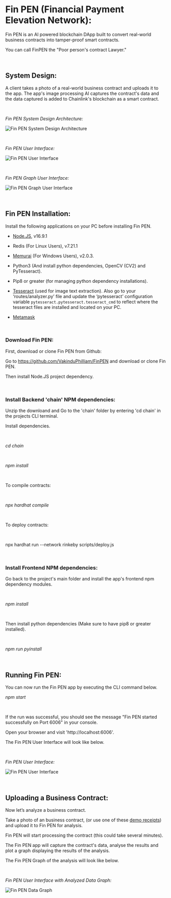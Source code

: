 
# Fin PEN (Financial Payment Elevation Network):

Fin PEN is an AI powered blockchain DApp built to convert real-world business contracts into tamper-proof smart contracts. 

You can call FinPEN the "Poor person's contract Lawyer."

<br/>

## System Design:

A client takes a photo of a real-world business contract and uploads it to the app. The app's image processing AI captures the contract's data and the data captured is added to Chainlink's blockchain as a smart contract. 

<br/>

_Fin PEN System Design Architecture:_

![Fin PEN System Design Architecture](/docs/system_design.png)

<br/>

_Fin PEN User Interface:_

![Fin PEN User Interface](/docs/FinPIN_UI.png)

<br/>

_Fin PEN Graph User Interface:_

![Fin PEN Graph User Interface](/docs/Header.png)

<br/>

## Fin PEN Installation:

Install the following applications on your PC before installing Fin PEN.

- [Node.JS](https://nodejs.org/en/download/current/), v16.9.1 

- Redis (For Linux Users), v7.21.1

- [Memurai](https://www.memurai.com/get-memurai) (For Windows Users), v2.0.3.

- Python3 (And install python dependencies, OpenCV (CV2) and PyTesseract).

- Pip8 or greater (for managing python dependency installations).

- [Tesseract](https://github.com/tesseract-ocr/tesseract/wiki) (used for image text extraction). Also go to your ‘routes/analyzer.py’ file and update the ‘pytesseract’ configuration variable `pytesseract.pytesseract.tesseract_cmd` to reflect where the tesseract files are installed and located on your PC.

- [Metamask](https://metamask.io/)

</br>

### Download Fin PEN:

First, download or clone Fin PEN from Github:

Go to https://github.com/VakinduPhilliam/FinPEN and download or clone Fin PEN.

Then install Node.JS project dependency.

</br>

### Install Backend 'chain' NPM dependencies:

Unzip the downloand and Go to the 'chain' folder by entering 'cd chain' in the projects CLI terminal.

Install dependencies.

</br>

_cd chain_

</br>

_npm install_

</br>

To compile contracts:

</br>

_npx hardhat compile_

</br>

To deploy contracts:

</br>

npx hardhat run --network rinkeby scripts/deploy.js

</br>


### Install Frontend NPM dependencies:

Go back to the project's main folder and install the app's frontend npm dependency modules. 

</br>

_npm install_

</br>

Then install python dependencies (Make sure to have pip8 or greater installed).

</br>

_npm run pyinstall_

</br>

## Running Fin PEN:

You can now run the Fin PEN app by executing the CLI command below.

_npm start_

</br>

If the run was successful, you should see the message "Fin PEN started successfully on Port 6006" in your console.

Open your browser and visit 'http://localhost:6006'. 

The Fin PEN User Interface will look like below.

<br/>

_Fin PEN User Interface:_

![Fin PEN User Interface](/docs/FinPIN_UI.png)

</br>

## Uploading a Business Contract:

Now let’s analyze a business contract.

Take a photo of an business contract, (or use one of these [demo receipts](/demos/)) and upload it to Fin PEN for analysis.

Fin PEN will start processing the contract (this could take several minutes).

The Fin PEN app will capture the contract's data, analyse the results and plot a graph displaying the results of the analysis.

The Fin PEN Graph of the analysis will look like below.

<br/>

_Fin PEN User Interface with Analyzed Data Graph:_

![Fin PEN Data Graph](/docs/FinPIN_Graph.png)

